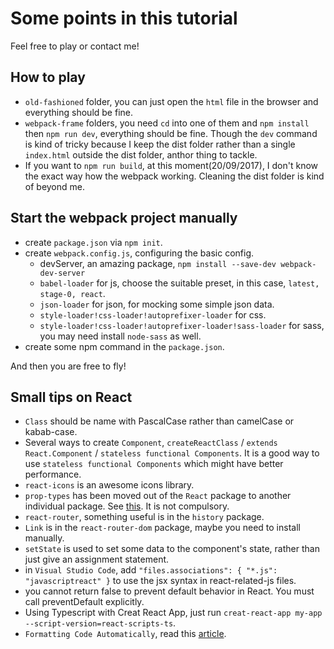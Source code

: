 # Some points in this tutorial
Feel free to play or contact me!

## How to play
* `old-fashioned` folder, you can just open the `html` file in the browser and everything should be fine.
* `webpack-frame` folders, you need `cd` into one of them and `npm install` then `npm run dev`, everything should be fine. Though the `dev` command is kind of tricky because I keep the dist folder rather than a single `index.html` outside the dist folder, anthor thing to tackle.
* If you want to `npm run build`, at this moment(20/09/2017), I don't know the exact way how the webpack working. Cleaning the dist folder is kind of beyond me.

## Start the webpack project manually
* create `package.json` via `npm init`.
* create `webpack.config.js`, configuring the basic config.
    * devServer, an amazing package, `npm install --save-dev webpack-dev-server`
    * `babel-loader` for js, choose the suitable preset, in this case, `latest, stage-0, react`.
    * `json-loader` for json, for mocking some simple json data.
    * `style-loader!css-loader!autoprefixer-loader` for css.
    * `style-loader!css-loader!autoprefixer-loader!sass-loader` for sass, you may need install `node-sass` as well.
* create some npm command in the `package.json`.

And then you are free to fly!

## Small tips on React
- `Class` should be name with PascalCase rather than camelCase or kabab-case.
- Several ways to create `Component`, `createReactClass` /  `extends React.Component` / `stateless functional Components`. It is a good way to use `stateless functional Components` which might have better performance.
- `react-icons` is an awesome icons library. 
- `prop-types` has been moved out of the `React` package to another individual package. See [this](https://github.com/facebook/prop-types#prop-types). It is not compulsory.
- `react-router`, something useful is in the `history` package.
- `Link` is in the `react-router-dom` package, maybe you need to install manually.
- `setState` is used to set some data to the component's state, rather than just give an assignment statement.
- in `Visual Studio Code`, add `"files.associations": { "*.js": "javascriptreact" }` to use the jsx syntax in react-related-js files.
- you cannot return false to prevent default behavior in React. You must call preventDefault explicitly.
- Using Typescript with Creat React App, just run `creat-react-app my-app --script-version=react-scripts-ts`.
- `Formatting Code Automatically`, read this [article](https://github.com/facebook/create-react-app/blob/master/packages/react-scripts/template/README.md#formatting-code-automatically).

